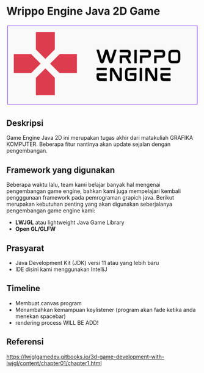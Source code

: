 # Wrippo Engine Java 2D Game

![Logo Mesin Permainan](/assets/logo.PNG)

## Deskripsi

Game Engine Java 2D ini merupakan tugas akhir dari matakuliah GRAFIKA KOMPUTER. Beberapa fitur nantinya akan update sejalan dengan pengembangan.

## Framework yang digunakan

Beberapa waktu lalu, team kami belajar banyak hal mengenai pengembangan game engine, bahkan kami juga mempelajari kembali pengggunaan framework pada pemrograman grapich java. Berikut merupakan kebutuhan penting yang akan digunakan seberjalanya pengembangan game engine kami:

- **LWJGL** atau lightweight Java Game Library
- **Open GL/GLFW**

## Prasyarat

- Java Development Kit (JDK) versi 11 atau yang lebih baru
- IDE disini kami menggunakan IntelliJ

## Timeline

- Membuat canvas program
- Menambahkan kemampuan keylistener (program akan fade ketika anda menekan spacebar)
- rendering process WILL BE ADD!

## Referensi
https://lwjglgamedev.gitbooks.io/3d-game-development-with-lwjgl/content/chapter01/chapter1.html